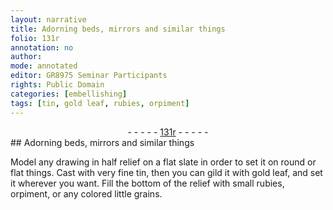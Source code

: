 ```yaml
---
layout: narrative
title: Adorning beds, mirrors and similar things
folio: 131r
annotation: no
author:
mode: annotated
editor: GR8975 Seminar Participants
rights: Public Domain
categories: [embellishing]
tags: [tin, gold leaf, rubies, orpiment]
---
```


 <div class="folio" align="center">- - - - - <a href="http://gallica.bnf.fr/ark:/12148/btv1b10500001g/f267.item.r=" target="_blank">131r</a> - - - - - </div> 
## Adorning beds, mirrors and similar things

  <span class="activity"></span> 
 Model any drawing in half relief on a flat slate in order to set it on round or flat things. Cast with very fine <span class="material">tin</span>, then you can gild it with <span class="material">gold leaf</span>, and set it wherever you want. Fill the bottom of the relief with small <span class="material">rubies</span>, <span class="material">orpiment</span>, or any colored little grains.
 